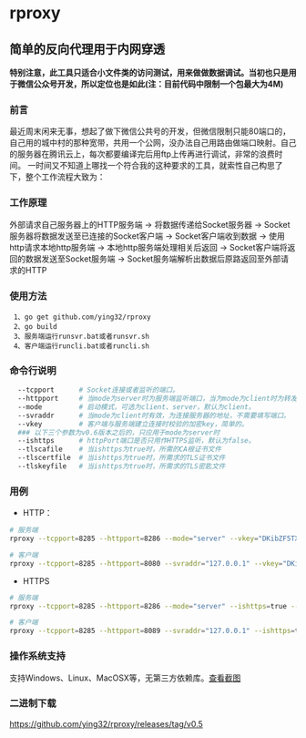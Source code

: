 # rproxy
## 简单的反向代理用于内网穿透  

**特别注意，此工具只适合小文件类的访问测试，用来做做数据调试。当初也只是用于微信公众号开发，所以定位也是如此(注：目前代码中限制一个包最大为4M)** 

### 前言	  

最近周末闲来无事，想起了做下微信公共号的开发，但微信限制只能80端口的，自己用的城中村的那种宽带，共用一个公网，没办法自己用路由做端口映射。自己的服务器在腾讯云上，每次都要编译完后用ftp上传再进行调试，非常的浪费时间。 一时间又不知道上哪找一个符合我的这种要求的工具，就索性自己构思了下，整个工作流程大致为：   

### 工作原理  

外部请求自己服务器上的HTTP服务端 -> 将数据传递给Socket服务器 -> Socket服务器将数据发送至已连接的Socket客户端 -> Socket客户端收到数据 -> 使用http请求本地http服务端 -> 本地http服务端处理相关后返回 -> Socket客户端将返回的数据发送至Socket服务端 -> Socket服务端解析出数据后原路返回至外部请求的HTTP  
 

### 使用方法  

```
 1、go get github.com/ying32/rproxy  
 2、go build   
 3、服务端运行runsvr.bat或者runsvr.sh    
 4、客户端运行runcli.bat或者runcli.sh    
```


### 命令行说明   
```bash
  --tcpport      # Socket连接或者监听的端口。   
  --httpport     # 当mode为server时为服务端监听端口，当为mode为client时为转发至本地客户端的端口。  
  --mode         # 启动模式，可选为client、server，默认为client。  
  --svraddr      # 当mode为client时有效，为连接服务器的地址，不需要填写端口。    
  --vkey         # 客户端与服务端建立连接时校验的加密key，简单的。  
  ### 以下三个参数为v0.6版本之后的，只应用于mode为server时 
  --ishttps      # httpPort端口是否只用作HTTPS监听，默认为false。    
  --tlscafile    # 当ishttps为true时，所需的CA根证书文件
  --tlscertfile  # 当ishttps为true时，所需求的TLS证书文件  
  --tlskeyfile   # 当ishttps为true时，所需求的TLS密匙文件  
```

### 用例  

* HTTP：
```bash
# 服务端
rproxy --tcpport=8285 --httpport=8286 --mode="server" --vkey="DKibZF5TXvic1g3kY" 

# 客户端
rproxy --tcpport=8285 --httpport=8080 --svraddr="127.0.0.1" --vkey="DKibZF5TXvic1g3kY"
```  

* HTTPS
```bash
# 服务端
rproxy --tcpport=8285 --httpport=8286 --mode="server" --ishttps=true --tlscafile="./cert/ca.pem" --tlscertfile="./cert/server.pem" --tlskeyfile="./cert/server.key" --vkey="DKibZF5TXvic1g3kY"

# 客户端 
rproxy --tcpport=8285 --httpport=8089 --svraddr="127.0.0.1" --ishttps=true --tlscafile="./cert/ca.pem" --tlscertfile="./cert/client.pem" --tlskeyfile="./cert/client.key" --vkey="DKibZF5TXvic1g3kY"
```


### 操作系统支持  

支持Windows、Linux、MacOSX等，无第三方依赖库。[查看截图](imgs)  

### 二进制下载

https://github.com/ying32/rproxy/releases/tag/v0.5  

 

